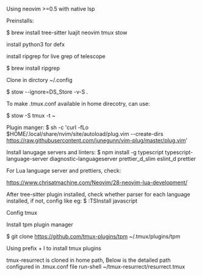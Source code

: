 Using neovim >=0.5 with native lsp

Preinstalls:

$ brew install tree-sitter luajit neovim tmux stow

install python3 for defx

install ripgrep for live grep of telescope

$ brew install ripgrep


Clone in dirctory ~/.config

$ stow --ignore=DS_Store -v-S .

To make .tmux.conf available in home direcotry, can use:

$ stow -S tmux -t ~

Plugin manger:
$ sh -c 'curl -fLo $HOME/.local/share/nvim/site/autoload/plug.vim --create-dirs \
 https://raw.githubusercontent.com/junegunn/vim-plug/master/plug.vim'

Install lanugage servers and linters:
$ npm install -g typescript typescript-language-server diagnostic-languageserver prettier_d_slim eslint_d prettier

For Lua language server and prettiers, check:

https://www.chrisatmachine.com/Neovim/28-neovim-lua-development/

After tree-sitter plugin installed, check whether parser for each language installed, if not, config like eg:
$ :TSInstall javascript

Config tmux

Install tpm plugin manager

$ git clone https://github.com/tmux-plugins/tpm ~/.tmux/plugins/tpm

Using prefix + I to install tmux plugins


tmux-resurrect is cloned in home path, Below is the detailed path configured in .tmux.conf file
run-shell ~/tmux-resurrect/resurrect.tmux
